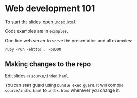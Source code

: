 Web development 101
===================

To start the slides, open `index.html`

Code examples are in `examples`.

One-line web server to serve the presentation and all examples:

```
ruby -run -ehttpd . -p8000
```


Making changes to the repo
--------------------------

Edit slides in `source/index.haml`.

You can start guard using `bundle exec guard`.
It will compile `source/index.haml` to `index.html` whenever you change it.
